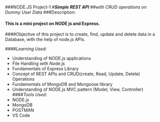 ###NODE.JS Project-1
#<b>*Simple REST API*</b>
##*with CRUD operations on Dummy User Data*
###Description:
#### This is a mini project on NODE js and Express.
####Objective of this project is to create, find, update and  delete data in a Database, with the help of node.js APIs.

####*Learning Used:*
* Understanding of NODE.js applications
* File Handling with Node.js
* Fundamentals of Express Library
* Concept of REST APIs and CRUD(create, Read, Update, Delete) Operations
* Fundamentals of MongoDB and Mongoose library
* Understanding of NODE.js MVC pattern (Model, View, Controller)
####*Tools Used:*
* NODE.js
* MongoDB
* POSTMAN
* VS Code